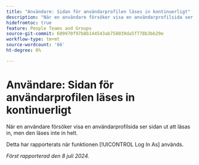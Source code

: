 ```yaml
---
title: "Användare: Sidan för användarprofilen läses in kontinuerligt"
description: "När en användare försöker visa en användarprofilsida ser sidan ut att läsas in, men den läses inte in helt."
hidefromtoc: true
feature: People Teams and Groups
source-git-commit: 609970f97b8b144543ab758039da5f778b3bb29e
workflow-type: tm+mt
source-wordcount: '66'
ht-degree: 0%

---
```



# Användare: Sidan för användarprofilen läses in kontinuerligt

När en användare försöker visa en användarprofilsida ser sidan ut att läsas in, men den läses inte in helt.

Detta har rapporterats när funktionen [!UICONTROL Log In As] används.

_Först rapporterad den 8 juli 2024._
